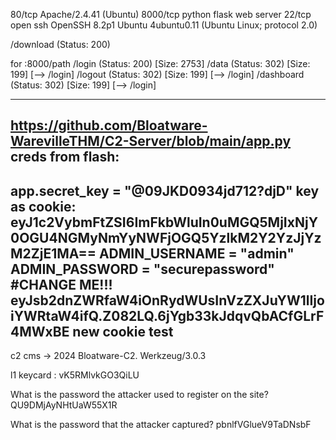 80/tcp Apache/2.4.41 (Ubuntu)
8000/tcp python flask web server 
22/tcp   open  ssh      OpenSSH 8.2p1 Ubuntu 4ubuntu0.11 (Ubuntu Linux; protocol 2.0) 

/download (Status: 200)

for :8000/path
/login                (Status: 200) [Size: 2753]
/data                 (Status: 302) [Size: 199] [--> /login]
/logout               (Status: 302) [Size: 199] [--> /login]
/dashboard            (Status: 302) [Size: 199] [--> /login]

----------------
https://github.com/Bloatware-WarevilleTHM/C2-Server/blob/main/app.py
creds from flash:
----------------
app.secret_key = "@09JKD0934jd712?djD"
key as cookie:
eyJ1c2VybmFtZSI6ImFkbWluIn0uMGQ5MjIxNjY0OGU4NGMyNmYyNWFjOGQ5YzlkM2Y2YzJjYzM2ZjE1MA==
ADMIN_USERNAME = "admin"           
ADMIN_PASSWORD = "securepassword" #CHANGE ME!!!
eyJsb2dnZWRfaW4iOnRydWUsInVzZXJuYW1lIjoiYWRtaW4ifQ.Z082LQ.6jYgb33kJdqvQbACfGLrF4MWxBE new cookie test
----------------

c2 cms -> 2024 Bloatware-C2.
Werkzeug/3.0.3

l1 keycard : vK5RMlvkGO3QiLU

What is the password the attacker used to register on the site?
QU9DMjAyNHtUaW55X1R

What is the password that the attacker captured?
pbnlfVGlueV9TaDNsbF
